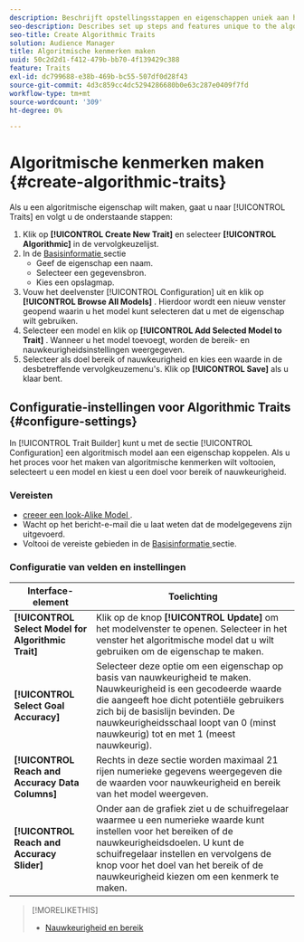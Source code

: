 ```yaml
---
description: Beschrijft opstellingsstappen en eigenschappen uniek aan het algoritmische proces van de karakterverwezenlijking.
seo-description: Describes set up steps and features unique to the algorithmic trait creation process.
seo-title: Create Algorithmic Traits
solution: Audience Manager
title: Algoritmische kenmerken maken
uuid: 50c2d2d1-f412-479b-bb70-4f139429c388
feature: Traits
exl-id: dc799688-e38b-469b-bc55-507df0d28f43
source-git-commit: 4d3c859cc4dc5294286680b0e63c287e0409f7fd
workflow-type: tm+mt
source-wordcount: '309'
ht-degree: 0%

---
```


# Algoritmische kenmerken maken {#create-algorithmic-traits}

<!-- t_algo_trait_build.xml -->

Als u een algoritmische eigenschap wilt maken, gaat u naar [!UICONTROL Traits] en volgt u de onderstaande stappen:

1. Klik op **[!UICONTROL Create New Trait]** en selecteer **[!UICONTROL Algorithmic]** in de vervolgkeuzelijst.
1. In de [ Basisinformatie ](../../features/traits/create-onboarded-rule-based-traits.md) sectie
   * Geef de eigenschap een naam.
   * Selecteer een gegevensbron.
   * Kies een opslagmap.
1. Vouw het deelvenster [!UICONTROL Configuration] uit en klik op **[!UICONTROL Browse All Models]** .
Hierdoor wordt een nieuw venster geopend waarin u het model kunt selecteren dat u met de eigenschap wilt gebruiken.
1. Selecteer een model en klik op **[!UICONTROL Add Selected Model to Trait]** .
Wanneer u het model toevoegt, worden de bereik- en nauwkeurigheidsinstellingen weergegeven.
1. Selecteer als doel bereik of nauwkeurigheid en kies een waarde in de desbetreffende vervolgkeuzemenu&#39;s. Klik op **[!UICONTROL Save]** als u klaar bent.

## Configuratie-instellingen voor Algorithmic Traits {#configure-settings}

In [!UICONTROL Trait Builder] kunt u met de sectie [!UICONTROL Configuration] een algoritmisch model aan een eigenschap koppelen. Als u het proces voor het maken van algoritmische kenmerken wilt voltooien, selecteert u een model en kiest u een doel voor bereik of nauwkeurigheid.

### Vereisten

<!-- r_algo_trait_config_section.xml -->

* [ creeer een look-Alike Model ](../../features/algorithmic-models/create-model.md).
* Wacht op het bericht-e-mail die u laat weten dat de modelgegevens zijn uitgevoerd.
* Voltooi de vereiste gebieden in de [ Basisinformatie ](../../features/traits/create-onboarded-rule-based-traits.md) sectie.

### Configuratie van velden en instellingen

| Interface-element | Toelichting |
|---|---|
| **[!UICONTROL Select Model for Algorithmic Trait]** | Klik op de knop **[!UICONTROL Update]** om het modelvenster te openen. Selecteer in het venster het algoritmische model dat u wilt gebruiken om de eigenschap te maken. |
| **[!UICONTROL Select Goal Accuracy]** | Selecteer deze optie om een eigenschap op basis van nauwkeurigheid te maken. Nauwkeurigheid is een gecodeerde waarde die aangeeft hoe dicht potentiële gebruikers zich bij de basislijn bevinden. De nauwkeurigheidsschaal loopt van 0 (minst nauwkeurig) tot en met 1 (meest nauwkeurig). |
| **[!UICONTROL Reach and Accuracy Data Columns]** | Rechts in deze sectie worden maximaal 21 rijen numerieke gegevens weergegeven die de waarden voor nauwkeurigheid en bereik van het model weergeven. |
| **[!UICONTROL Reach and Accuracy Slider]** | Onder aan de grafiek ziet u de schuifregelaar waarmee u een numerieke waarde kunt instellen voor het bereiken of de nauwkeurigheidsdoelen. U kunt de schuifregelaar instellen en vervolgens de knop voor het doel van het bereik of de nauwkeurigheid kiezen om een kenmerk te maken. |

>[!MORELIKETHIS]
>
>* [Nauwkeurigheid en bereik](../../features/traits/trait-accuracy-reach.md)
